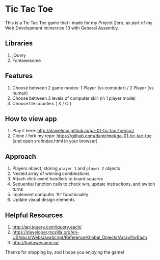 # Tic Tac Toe

This is a Tic Tac Toe game that I made for my Project Zero, as part of my Web Development Immersive 13 with General Assembly.

## Libraries
1. jQuery
2. Fontawesome

## Features
1. Choose between 2 game modes: 1 Player (vs computer) / 2 Player (vs human)
2. Choose between 3 levels of computer skill (in 1 player mode)
3. Choose tile counters ( X / O )

## How to view app
1. Play it here: http://danielmoi.github.io/ga-01-tic-tac-toe/src/
2. Clone / fork my repo: https://github.com/danielmoi/ga-01-tic-tac-toe (and open src/index.html in your browser)

## Approach
1. Players object, storing `player 1` and `player 2` objects
2. Nested array of winning combinations
3. Attach click event handlers to board squares
4. Sequential function calls to check win, update instructions, and switch turns
5. Implement computer 'AI' functionality
6. Update visual design elements

## Helpful Resources
1. http://api.jquery.com/jquery.each/
2. https://developer.mozilla.org/en-US/docs/Web/JavaScript/Reference/Global_Objects/Array/forEach
3. http://fontawesome.io/

Thanks for stopping by, and I hope you enjoying the game!
